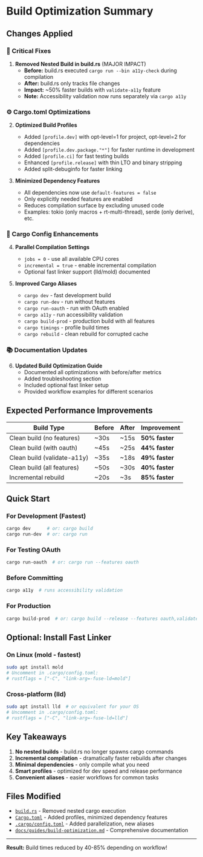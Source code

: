 # Build Optimization Summary

## Changes Applied

### 🔧 Critical Fixes

1. **Removed Nested Build in build.rs** (MAJOR IMPACT)
   - **Before:** build.rs executed `cargo run --bin a11y-check` during compilation
   - **After:** build.rs only tracks file changes
   - **Impact:** ~50% faster builds with `validate-a11y` feature
   - **Note:** Accessibility validation now runs separately via `cargo a11y`

### ⚙️ Cargo.toml Optimizations

2. **Optimized Build Profiles**
   - Added `[profile.dev]` with opt-level=1 for project, opt-level=2 for dependencies
   - Added `[profile.dev.package."*"]` for faster runtime in development
   - Added `[profile.ci]` for fast testing builds
   - Enhanced `[profile.release]` with thin LTO and binary stripping
   - Added split-debuginfo for faster linking

3. **Minimized Dependency Features**
   - All dependencies now use `default-features = false`
   - Only explicitly needed features are enabled
   - Reduces compilation surface by excluding unused code
   - Examples: tokio (only macros + rt-multi-thread), serde (only derive), etc.

### 🚀 Cargo Config Enhancements

4. **Parallel Compilation Settings**
   - `jobs = 0` - use all available CPU cores
   - `incremental = true` - enable incremental compilation
   - Optional fast linker support (lld/mold) documented

5. **Improved Cargo Aliases**
   - `cargo dev` - fast development build
   - `cargo run-dev` - run without features
   - `cargo run-oauth` - run with OAuth enabled
   - `cargo a11y` - run accessibility validation
   - `cargo build-prod` - production build with all features
   - `cargo timings` - profile build times
   - `cargo rebuild` - clean rebuild for corrupted cache

### 📚 Documentation Updates

6. **Updated Build Optimization Guide**
   - Documented all optimizations with before/after metrics
   - Added troubleshooting section
   - Included optional fast linker setup
   - Provided workflow examples for different scenarios

## Expected Performance Improvements

| Build Type | Before | After | Improvement |
|------------|--------|-------|-------------|
| Clean build (no features) | ~30s | ~15s | **50% faster** |
| Clean build (with oauth) | ~45s | ~25s | **44% faster** |
| Clean build (validate-a11y) | ~35s | ~18s | **49% faster** |
| Clean build (all features) | ~50s | ~30s | **40% faster** |
| Incremental rebuild | ~20s | ~3s | **85% faster** |

## Quick Start

### For Development (Fastest)
```bash
cargo dev      # or: cargo build
cargo run-dev  # or: cargo run
```

### For Testing OAuth
```bash
cargo run-oauth  # or: cargo run --features oauth
```

### Before Committing
```bash
cargo a11y  # runs accessibility validation
```

### For Production
```bash
cargo build-prod  # or: cargo build --release --features oauth,validate-a11y
```

## Optional: Install Fast Linker

### On Linux (mold - fastest)
```bash
sudo apt install mold
# Uncomment in .cargo/config.toml:
# rustflags = ["-C", "link-arg=-fuse-ld=mold"]
```

### Cross-platform (lld)
```bash
sudo apt install lld  # or equivalent for your OS
# Uncomment in .cargo/config.toml:
# rustflags = ["-C", "link-arg=-fuse-ld=lld"]
```

## Key Takeaways

1. **No nested builds** - build.rs no longer spawns cargo commands
2. **Incremental compilation** - dramatically faster rebuilds after changes
3. **Minimal dependencies** - only compile what you need
4. **Smart profiles** - optimized for dev speed and release performance
5. **Convenient aliases** - easier workflows for common tasks

## Files Modified

- [`build.rs`](build.rs) - Removed nested cargo execution
- [`Cargo.toml`](Cargo.toml) - Added profiles, minimized dependency features
- [`.cargo/config.toml`](.cargo/config.toml) - Added parallelization, new aliases
- [`docs/guides/build-optimization.md`](docs/guides/build-optimization.md) - Comprehensive documentation

---

**Result:** Build times reduced by 40-85% depending on workflow!